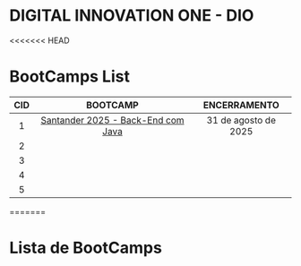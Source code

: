 # DIGITAL INNOVATION ONE - DIO

[]()

<<<<<<< HEAD
# BootCamps List

|CID    |BOOTCAMP                                             											|ENCERRAMENTO		  	|
|:---:  |:---:                                                										  	|:---:					|
|1      |[Santander 2025 - Back-End com Java](https://web.dio.me/track/santander-2025-java-back-end)  	| 31 de agosto de 2025  |
|2      |[]()                                                 											|           			|
|3      |[]()                                                 											|          				|
|4      |[]()                                                 											|           			|
|5      |[]()                                                 											|           			|


=======
# Lista de BootCamps

<Desenvolver uma tabela geral dos bootcamps>

## <Title Bootcamp>

- [<Description>](<link>);

> Encerramento: <data de encerramemnto>
>>>>>>> origin/main
